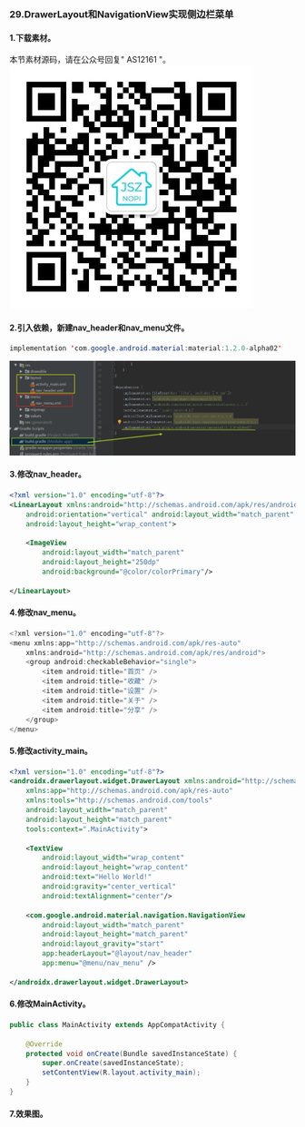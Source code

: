 ### 29.DrawerLayout和NavigationView实现侧边栏菜单
#### 1.下载素材。
本节素材源码，请在公众号回复" AS12161 "。
![title](https://raw.githubusercontent.com/JSZNopi/JSZImage/master/gitnote/2019/10/30/WXCODE-1572446034519.jpeg)

#### 2.引入依赖，新建nav_header和nav_menu文件。
```java
implementation 'com.google.android.material:material:1.2.0-alpha02'
```
![title](https://raw.githubusercontent.com/JSZNopi/JSZImage/master/gitnote/2019/12/16/2-1576485813228.png)

#### 3.修改nav_header。
```xml
<?xml version="1.0" encoding="utf-8"?>
<LinearLayout xmlns:android="http://schemas.android.com/apk/res/android"
    android:orientation="vertical" android:layout_width="match_parent"
    android:layout_height="wrap_content">

    <ImageView
        android:layout_width="match_parent"
        android:layout_height="250dp"
        android:background="@color/colorPrimary"/>

</LinearLayout>
```
#### 4.修改nav_menu。
```java
<?xml version="1.0" encoding="utf-8"?>
<menu xmlns:app="http://schemas.android.com/apk/res-auto"
    xmlns:android="http://schemas.android.com/apk/res/android">
    <group android:checkableBehavior="single">
        <item android:title="首页" />
        <item android:title="收藏" />
        <item android:title="设置" />
        <item android:title="关于" />
        <item android:title="分享" />
    </group>
</menu>
```

#### 5.修改activity_main。
```xml
<?xml version="1.0" encoding="utf-8"?>
<androidx.drawerlayout.widget.DrawerLayout xmlns:android="http://schemas.android.com/apk/res/android"
    xmlns:app="http://schemas.android.com/apk/res-auto"
    xmlns:tools="http://schemas.android.com/tools"
    android:layout_width="match_parent"
    android:layout_height="match_parent"
    tools:context=".MainActivity">

    <TextView
        android:layout_width="wrap_content"
        android:layout_height="wrap_content"
        android:text="Hello World!"
        android:gravity="center_vertical"
        android:textAlignment="center"/>

    <com.google.android.material.navigation.NavigationView
        android:layout_width="match_parent"
        android:layout_height="match_parent"
        android:layout_gravity="start"
        app:headerLayout="@layout/nav_header"
        app:menu="@menu/nav_menu" />

</androidx.drawerlayout.widget.DrawerLayout>
```

#### 6.修改MainActivity。
```java
public class MainActivity extends AppCompatActivity {

    @Override
    protected void onCreate(Bundle savedInstanceState) {
        super.onCreate(savedInstanceState);
        setContentView(R.layout.activity_main);
    }
}
```

#### 7.效果图。
